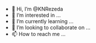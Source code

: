 - 👋 Hi, I’m @KNRezeda
- 👀 I’m interested in ...
- 🌱 I’m currently learning ...
- 💞️ I’m looking to collaborate on ...
- 📫 How to reach me ...

<!---
KNRezeda/KNRezeda is a ✨ special ✨ repository because its `README.md` (this file) appears on your GitHub profile.
You can click the Preview link to take a look at your changes.
--->

